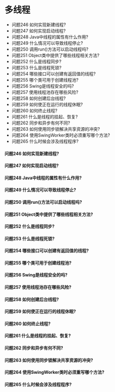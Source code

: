 多线程
========
- 问题246 如何实现新建线程?
- 问题247 如何实现启动线程?
- 问题248 Java中线程的属性有什么作用?
- 问题249 什么情况可以导致线程停止?
- 问题250 调用run()方法可以启动线程吗?
- 问题251 Object类中提供了哪些线程相关方法?
- 问题252 什么是线程同步?
- 问题253 什么是线程死锁?
- 问题254 哪些接口可以创建有返回值的线程?
- 问题255 哪个类可用于创建线程池?
- 问题256 Swing是线程安全的吗?
- 问题257 使用线程池存在哪些风险?
- 问题258 如何创建后台线程?
- 问题259 如何使正在运行的线程休眠?
- 问题260 如何终止线程?
- 问题261 什么是线程的挂起、恢复?
- 问题262 同步和异步有何不同?
- 问题263 如何使用同步锁解决共享资源的冲突?
- 问题264 使用SwingWorker类时必须重写哪个方法?
- 问题265 什么时候会涉及线程程序?

#### 问题246 如何实现新建线程?
#### 问题247 如何实现启动线程?
#### 问题248 Java中线程的属性有什么作用?
#### 问题249 什么情况可以导致线程停止?
#### 问题250 调用run()方法可以启动线程吗?
#### 问题251 Object类中提供了哪些线程相关方法?
#### 问题252 什么是线程同步?
#### 问题253 什么是线程死锁?
#### 问题254 哪些接口可以创建有返回值的线程?
#### 问题255 哪个类可用于创建线程池?
#### 问题256 Swing是线程安全的吗?
#### 问题257 使用线程池存在哪些风险?
#### 问题258 如何创建后台线程?
#### 问题259 如何使正在运行的线程休眠?
#### 问题260 如何终止线程?
#### 问题261 什么是线程的挂起、恢复?
#### 问题262 同步和异步有何不同?
#### 问题263 如何使用同步锁解决共享资源的冲突?
#### 问题264 使用SwingWorker类时必须重写哪个方法?
#### 问题265 什么时候会涉及线程程序?












